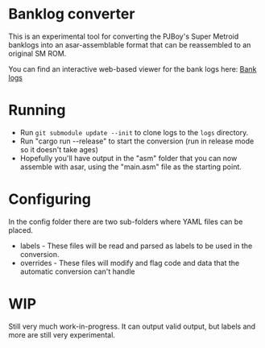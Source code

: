 # Banklog converter
This is an experimental tool for converting the PJBoy's Super Metroid banklogs into an asar-assemblable format that can be reassembled to an original SM ROM.

You can find an interactive web-based viewer for the bank logs here: [Bank logs](http://patrickjohnston.org/bank/index.html)

# Running
- Run `git submodule update --init` to clone logs to the `logs` directory.
- Run "cargo run --release" to start the conversion (run in release mode so it doesn't take ages)
- Hopefully you'll have output in the "asm" folder that you can now assemble with asar, using the "main.asm" file as the starting point.

# Configuring
In the config folder there are two sub-folders where YAML files can be placed.
- labels - These files will be read and parsed as labels to be used in the conversion.
- overrides - These files will modify and flag code and data that the automatic conversion can't handle

# WIP
Still very much work-in-progress. It can output valid output, but labels and more are still very experimental.
